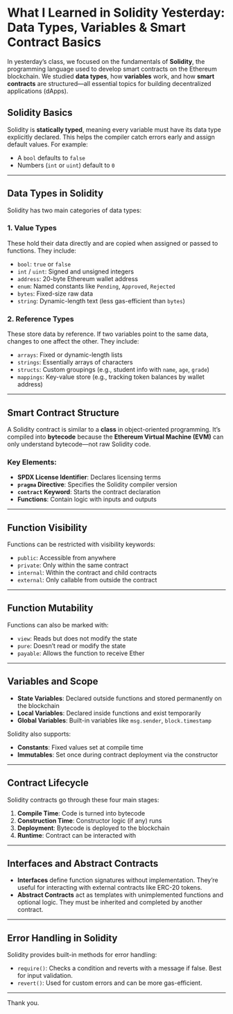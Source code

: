 # What I Learned in Solidity Yesterday: Data Types, Variables & Smart Contract Basics

In yesterday’s class, we focused on the fundamentals of **Solidity**, the programming language used to develop smart contracts on the Ethereum blockchain. We studied **data types**, how **variables** work, and how **smart contracts** are structured—all essential topics for building decentralized applications (dApps).

## Solidity Basics

Solidity is **statically typed**, meaning every variable must have its data type explicitly declared. This helps the compiler catch errors early and assign default values. For example:

- A `bool` defaults to `false`
- Numbers (`int` or `uint`) default to `0`

---

## Data Types in Solidity

Solidity has two main categories of data types:

### 1. Value Types

These hold their data directly and are copied when assigned or passed to functions. They include:

- `bool`: `true` or `false`
- `int` / `uint`: Signed and unsigned integers
- `address`: 20-byte Ethereum wallet address
- `enum`: Named constants like `Pending`, `Approved`, `Rejected`
- `bytes`: Fixed-size raw data
- `string`: Dynamic-length text (less gas-efficient than `bytes`)

### 2. Reference Types

These store data by reference. If two variables point to the same data, changes to one affect the other. They include:

- `arrays`: Fixed or dynamic-length lists
- `strings`: Essentially arrays of characters
- `structs`: Custom groupings (e.g., student info with `name`, `age`, `grade`)
- `mappings`: Key-value store (e.g., tracking token balances by wallet address)

---

## Smart Contract Structure

A Solidity contract is similar to a **class** in object-oriented programming. It’s compiled into **bytecode** because the **Ethereum Virtual Machine (EVM)** can only understand bytecode—not raw Solidity code.

### Key Elements:

- **SPDX License Identifier**: Declares licensing terms
- **`pragma` Directive**: Specifies the Solidity compiler version
- **`contract` Keyword**: Starts the contract declaration
- **Functions**: Contain logic with inputs and outputs

---

## Function Visibility

Functions can be restricted with visibility keywords:

- `public`: Accessible from anywhere
- `private`: Only within the same contract
- `internal`: Within the contract and child contracts
- `external`: Only callable from outside the contract

---

## Function Mutability

Functions can also be marked with:

- `view`: Reads but does not modify the state
- `pure`: Doesn’t read or modify the state
- `payable`: Allows the function to receive Ether

---

## Variables and Scope

- **State Variables**: Declared outside functions and stored permanently on the blockchain
- **Local Variables**: Declared inside functions and exist temporarily
- **Global Variables**: Built-in variables like `msg.sender`, `block.timestamp`

Solidity also supports:

- **Constants**: Fixed values set at compile time
- **Immutables**: Set once during contract deployment via the constructor

---

## Contract Lifecycle

Solidity contracts go through these four main stages:

1. **Compile Time**: Code is turned into bytecode
2. **Construction Time**: Constructor logic (if any) runs
3. **Deployment**: Bytecode is deployed to the blockchain
4. **Runtime**: Contract can be interacted with

---

## Interfaces and Abstract Contracts

- **Interfaces** define function signatures without implementation. They’re useful for interacting with external contracts like ERC-20 tokens.
- **Abstract Contracts** act as templates with unimplemented functions and optional logic. They must be inherited and completed by another contract.

---

## Error Handling in Solidity

Solidity provides built-in methods for error handling:

- `require()`: Checks a condition and reverts with a message if false. Best for input validation.
- `revert()`: Used for custom errors and can be more gas-efficient.

---

Thank you.
